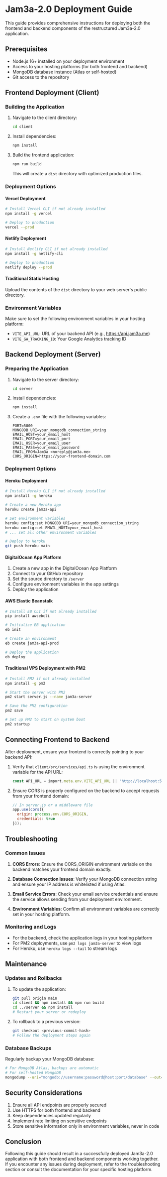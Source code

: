 # Jam3a-2.0 Deployment Guide

This guide provides comprehensive instructions for deploying both the frontend and backend components of the restructured Jam3a-2.0 application.

## Prerequisites

- Node.js 16+ installed on your deployment environment
- Access to your hosting platforms (for both frontend and backend)
- MongoDB database instance (Atlas or self-hosted)
- Git access to the repository

## Frontend Deployment (Client)

### Building the Application

1. Navigate to the client directory:
   ```bash
   cd client
   ```

2. Install dependencies:
   ```bash
   npm install
   ```

3. Build the frontend application:
   ```bash
   npm run build
   ```
   This will create a `dist` directory with optimized production files.

### Deployment Options

#### Vercel Deployment
```bash
# Install Vercel CLI if not already installed
npm install -g vercel

# Deploy to production
vercel --prod
```

#### Netlify Deployment
```bash
# Install Netlify CLI if not already installed
npm install -g netlify-cli

# Deploy to production
netlify deploy --prod
```

#### Traditional Static Hosting
Upload the contents of the `dist` directory to your web server's public directory.

### Environment Variables

Make sure to set the following environment variables in your hosting platform:

- `VITE_API_URL`: URL of your backend API (e.g., https://api.jam3a.me)
- `VITE_GA_TRACKING_ID`: Your Google Analytics tracking ID

## Backend Deployment (Server)

### Preparing the Application

1. Navigate to the server directory:
   ```bash
   cd server
   ```

2. Install dependencies:
   ```bash
   npm install
   ```

3. Create a `.env` file with the following variables:
   ```
   PORT=5000
   MONGODB_URI=your_mongodb_connection_string
   EMAIL_HOST=your_email_host
   EMAIL_PORT=your_email_port
   EMAIL_USER=your_email_user
   EMAIL_PASS=your_email_password
   EMAIL_FROM=Jam3a <noreply@jam3a.me>
   CORS_ORIGIN=https://your-frontend-domain.com
   ```

### Deployment Options

#### Heroku Deployment
```bash
# Install Heroku CLI if not already installed
npm install -g heroku

# Create a new Heroku app
heroku create jam3a-api

# Set environment variables
heroku config:set MONGODB_URI=your_mongodb_connection_string
heroku config:set EMAIL_HOST=your_email_host
# ... set all other environment variables

# Deploy to Heroku
git push heroku main
```

#### DigitalOcean App Platform
1. Create a new app in the DigitalOcean App Platform
2. Connect to your GitHub repository
3. Set the source directory to `/server`
4. Configure environment variables in the app settings
5. Deploy the application

#### AWS Elastic Beanstalk
```bash
# Install EB CLI if not already installed
pip install awsebcli

# Initialize EB application
eb init

# Create an environment
eb create jam3a-api-prod

# Deploy the application
eb deploy
```

#### Traditional VPS Deployment with PM2
```bash
# Install PM2 if not already installed
npm install -g pm2

# Start the server with PM2
pm2 start server.js --name jam3a-server

# Save the PM2 configuration
pm2 save

# Set up PM2 to start on system boot
pm2 startup
```

## Connecting Frontend to Backend

After deployment, ensure your frontend is correctly pointing to your backend API:

1. Verify that `client/src/services/api.ts` is using the environment variable for the API URL:
   ```typescript
   const API_URL = import.meta.env.VITE_API_URL || 'http://localhost:5000';
   ```

2. Ensure CORS is properly configured on the backend to accept requests from your frontend domain:
   ```javascript
   // In server.js or a middleware file
   app.use(cors({
     origin: process.env.CORS_ORIGIN,
     credentials: true
   }));
   ```

## Troubleshooting

### Common Issues

1. **CORS Errors**: Ensure the CORS_ORIGIN environment variable on the backend matches your frontend domain exactly.

2. **Database Connection Issues**: Verify your MongoDB connection string and ensure your IP address is whitelisted if using Atlas.

3. **Email Service Errors**: Check your email service credentials and ensure the service allows sending from your deployment environment.

4. **Environment Variables**: Confirm all environment variables are correctly set in your hosting platform.

### Monitoring and Logs

- For the backend, check the application logs in your hosting platform
- For PM2 deployments, use `pm2 logs jam3a-server` to view logs
- For Heroku, use `heroku logs --tail` to stream logs

## Maintenance

### Updates and Rollbacks

1. To update the application:
   ```bash
   git pull origin main
   cd client && npm install && npm run build
   cd ../server && npm install
   # Restart your server or redeploy
   ```

2. To rollback to a previous version:
   ```bash
   git checkout <previous-commit-hash>
   # Follow the deployment steps again
   ```

### Database Backups

Regularly backup your MongoDB database:

```bash
# For MongoDB Atlas, backups are automatic
# For self-hosted MongoDB
mongodump --uri="mongodb://username:password@host:port/database" --out=/path/to/backup/directory
```

## Security Considerations

1. Ensure all API endpoints are properly secured
2. Use HTTPS for both frontend and backend
3. Keep dependencies updated regularly
4. Implement rate limiting on sensitive endpoints
5. Store sensitive information only in environment variables, never in code

## Conclusion

Following this guide should result in a successfully deployed Jam3a-2.0 application with both frontend and backend components working together. If you encounter any issues during deployment, refer to the troubleshooting section or consult the documentation for your specific hosting platform.

